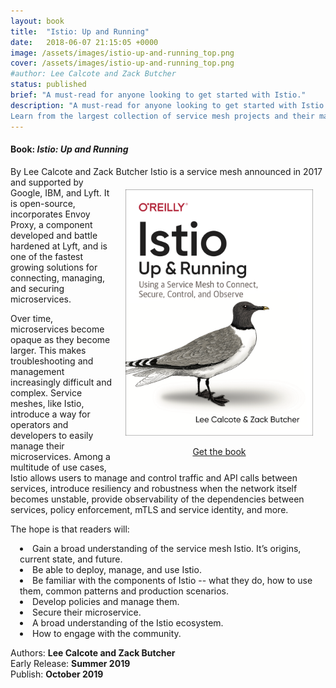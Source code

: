 ```yaml
---
layout: book
title:  "Istio: Up and Running"
date:   2018-06-07 21:15:05 +0000
image: /assets/images/istio-up-and-running_top.png
cover: /assets/images/istio-up-and-running_top.png
#author: Lee Calcote and Zack Butcher
status: published
brief: "A must-read for anyone looking to get started with Istio."
description: "A must-read for anyone looking to get started with Istio.
Learn from the largest collection of service mesh projects and their maintainers in the world.Self-study service mesh workshops and tutorials for Istio, Envoy, Linkerd, Consul, App Mesh, Octarine, Kuma, VMware Tanzu Service Mesh"
---
```


<h4> Book: <i>Istio: Up and Running</i></h4>
By Lee Calcote and Zack Butcher

<div style="float:right;padding:20px;text-align:center;"><a href="http://www.jdoqocy.com/click-100001276-11290546?url=http%3A%2F%2Fshop.oreilly.com%2Fproduct%2F0636920203940.do%3Fcmp%3Daf-velocity-books-video-product_cj_0636920203940_%25zp&cjsku=0636920203940"><img class="card book-image" width="300px" src="/assets/images/istio-up-and-running.png" align="right" /></a><div>&nbsp;</div>
  <a id="book" class="waves-effect waves-light btn l5-dark-grey-text darken-2 l5-dark-yellow z-depth-2" href="http://www.jdoqocy.com/click-100001276-11290546?url=http%3A%2F%2Fshop.oreilly.com%2Fproduct%2F0636920203940.do%3Fcmp%3Daf-velocity-books-video-product_cj_0636920203940_%25zp&cjsku=0636920203940">Get the book</a>
</div>
<!-- <iframe src="http://www.oreilly.com/authors/widgets/802.html" height="500px" width="200px" scrolling="no" frameborder="0"></iframe> -->
Istio is a service mesh announced in 2017 and supported by Google, IBM, and Lyft. It is open-source, incorporates Envoy Proxy, a component developed and battle hardened at Lyft, and is one of the fastest growing solutions for connecting, managing, and securing microservices.

Over time, microservices become opaque as they become larger. This makes troubleshooting and management increasingly difficult and complex. Service meshes, like Istio, introduce a way for operators and developers to easily manage their microservices. Among a multitude of use cases, Istio allows users to manage and control traffic and API calls between services, introduce resiliency and robustness when the network itself becomes unstable, provide observability of the dependencies between services, policy enforcement, mTLS and service identity, and more.

The hope is that readers will:

<li style="margin-left:15px"> Gain a broad understanding of the service mesh Istio. It’s origins, current state, and future. </li>
<li style="margin-left:15px"> Be able to deploy, manage, and use Istio. </li>
<li style="margin-left:15px"> Be familiar with the components of Istio -- what they do, how to use them, common patterns and production scenarios.</li>
<li style="margin-left:15px"> Develop policies and manage them.</li>
<li style="margin-left:15px"> Secure their microservice.</li>
<li style="margin-left:15px"> A broad understanding of the Istio ecosystem.</li>
<li style="margin-left:15px"> How to engage with the community.</li>

<p>Authors: <b>Lee Calcote and Zack Butcher</b>
<br />Early Release: <b>Summer 2019</b>
<br />Publish: <b>October 2019</b></p>
